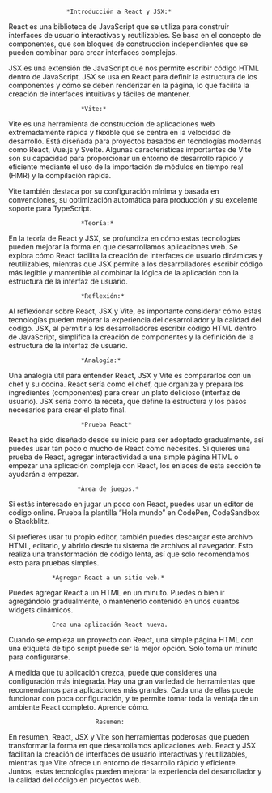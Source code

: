                     *Introducción a React y JSX:*

React es una biblioteca de JavaScript que se utiliza para construir interfaces de usuario interactivas y reutilizables. Se basa en el concepto de componentes, que son bloques de construcción independientes que se pueden combinar para crear interfaces complejas.

JSX es una extensión de JavaScript que nos permite escribir código HTML dentro de JavaScript. JSX se usa en React para definir la estructura de los componentes y cómo se deben renderizar en la página, lo que facilita la creación de interfaces intuitivas y fáciles de mantener.

                        *Vite:*

Vite es una herramienta de construcción de aplicaciones web extremadamente rápida y flexible que se centra en la velocidad de desarrollo. Está diseñada para proyectos basados en tecnologías modernas como React, Vue.js y Svelte.
Algunas características importantes de Vite son su capacidad para proporcionar un entorno de desarrollo rápido y eficiente mediante el uso de la importación de módulos en tiempo real (HMR) y la compilación rápida.

Vite también destaca por su configuración mínima y basada en convenciones, su optimización automática para producción y su excelente soporte para TypeScript.

                        *Teoría:*

En la teoría de React y JSX, se profundiza en cómo estas tecnologías pueden mejorar la forma en que desarrollamos aplicaciones web. Se explora cómo React facilita la creación de interfaces de usuario dinámicas y reutilizables, mientras que JSX permite a los desarrolladores escribir código más legible y mantenible al combinar la lógica de la aplicación con la estructura de la interfaz de usuario.

                        *Reflexión:*

Al reflexionar sobre React, JSX y Vite, es importante considerar cómo estas tecnologías pueden mejorar la experiencia del desarrollador y la calidad del código. JSX, al permitir a los desarrolladores escribir código HTML dentro de JavaScript, simplifica la creación de componentes y la definición de la estructura de la interfaz de usuario.

                        *Analogía:*

Una analogía útil para entender React, JSX y Vite es compararlos con un chef y su cocina. React sería como el chef, que organiza y prepara los ingredientes (componentes) para crear un plato delicioso (interfaz de usuario). JSX sería como la receta, que define la estructura y los pasos necesarios para crear el plato final.

                        *Prueba React*

React ha sido diseñado desde su inicio para ser adoptado gradualmente, así puedes usar tan poco o mucho de React como necesites. Si quieres una prueba de React, agregar interactividad a una simple página HTML o empezar una aplicación compleja con React, los enlaces de esta sección te ayudarán a empezar.

                       *Área de juegos.*

Si estás interesado en jugar un poco con React, puedes usar un editor de código online. Prueba la plantilla “Hola mundo” en CodePen, CodeSandbox o Stackblitz.

Si prefieres usar tu propio editor, también puedes descargar este archivo HTML, editarlo, y abrirlo desde tu sistema de archivos al navegador. Esto realiza una transformación de código lenta, así que solo recomendamos esto para pruebas simples.

                *Agregar React a un sitio web.*

Puedes agregar React a un HTML en un minuto. Puedes o bien ir agregándolo gradualmente, o mantenerlo contenido en unos cuantos widgets dinámicos.

                Crea una aplicación React nueva.

Cuando se empieza un proyecto con React, una simple página HTML con una etiqueta de tipo script puede ser la mejor opción. Solo toma un minuto para configurarse.

A medida que tu aplicación crezca, puede que consideres una configuración más integrada. Hay una gran variedad de herramientas que recomendamos para aplicaciones más grandes. Cada una de ellas puede funcionar con poca configuración, y te permite tomar toda la ventaja de un ambiente React completo. Aprende cómo.

                            Resumen:

En resumen, React, JSX y Vite son herramientas poderosas que pueden transformar la forma en que desarrollamos aplicaciones web. React y JSX facilitan la creación de interfaces de usuario interactivas y reutilizables, mientras que Vite ofrece un entorno de desarrollo rápido y eficiente. Juntos, estas tecnologías pueden mejorar la experiencia del desarrollador y la calidad del código en proyectos web.